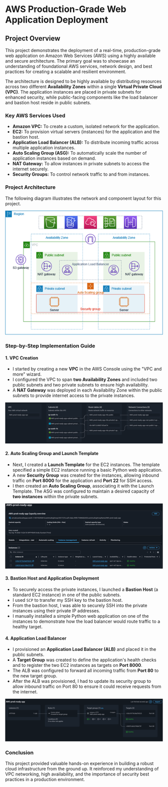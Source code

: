 # AWS Production-Grade Web Application Deployment

## Project Overview

This project demonstrates the deployment of a real-time, production-grade web application on Amazon Web Services (AWS) using a highly available and secure architecture. The primary goal was to showcase an understanding of foundational AWS services, network design, and best practices for creating a scalable and resilient environment.

The architecture is designed to be highly available by distributing resources across two different **Availability Zones** within a single **Virtual Private Cloud (VPC)**. The application instances are placed in private subnets for enhanced security, while public-facing components like the load balancer and bastion host reside in public subnets.

### Key AWS Services Used

- **Amazon VPC:** To create a custom, isolated network for the application.
- **EC2:** To provision virtual servers (instances) for the application and the bastion host.
- **Application Load Balancer (ALB):** To distribute incoming traffic across multiple application instances.
- **Auto Scaling Group (ASG):** To automatically scale the number of application instances based on demand.
- **NAT Gateway:** To allow instances in private subnets to access the internet securely.
- **Security Groups:** To control network traffic to and from instances.

### Project Architecture

The following diagram illustrates the network and component layout for this project.

<img src="vpc-example-private-subnets.png" alt="" />

### Step-by-Step Implementation Guide

#### 1. VPC Creation

- I started by creating a new **VPC** in the AWS Console using the "VPC and more" wizard.
- I configured the VPC to span **two Availability Zones** and included two public subnets and two private subnets to ensure high availability.
- A **NAT Gateway** was deployed in each Availability Zone within the public subnets to provide internet access to the private instances.

<img src="vpc resource map.png" alt="Screenshot of the VPC configuration in the AWS Console" />

#### 2. Auto Scaling Group and Launch Template

- Next, I created a **Launch Template** for the EC2 instances. The template specified a simple EC2 instance running a basic Python web application.
- A new **Security Group** was created for the instances, allowing inbound traffic on **Port 8000** for the application and **Port 22** for SSH access.
- I then created an **Auto Scaling Group**, associating it with the Launch Template. The ASG was configured to maintain a desired capacity of **two instances** within the private subnets.

<img src="auto scaling group.png" alt="Auto Scaling Group and Launch Template" />

#### 3. Bastion Host and Application Deployment

- To securely access the private instances, I launched a **Bastion Host** (a standard EC2 instance) in one of the public subnets.
- I used `SCP` to transfer my SSH key to the bastion host.
- From the bastion host, I was able to securely SSH into the private instances using their private IP addresses.
- I manually installed a simple Python web application on one of the instances to demonstrate how the load balancer would route traffic to a healthy target.

#### 4. Application Load Balancer

- I provisioned an **Application Load Balancer (ALB)** and placed it in the public subnets.
- A **Target Group** was created to define the application's health checks and to register the two EC2 instances as targets on **Port 8000**.
- The ALB was configured to forward all incoming traffic from **Port 80** to the new target group.
- After the ALB was provisioned, I had to update its security group to allow inbound traffic on Port 80 to ensure it could receive requests from the internet.

<img src="load balancer.png" alt="Application Load Balancer" />

### Conclusion

This project provided valuable hands-on experience in building a robust cloud infrastructure from the ground up. It reinforced my understanding of VPC networking, high availability, and the importance of security best practices in a production environment.
